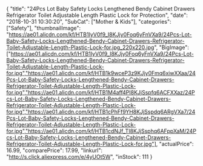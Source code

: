 {
	"title": "24Pcs Lot Baby Safety Locks Lengthened Bendy Cabinet Drawers Refrigerator Toilet Adjustable Length Plastic Lock for Protection",
	"date": "2018-10-31 10:30:20",
	"SubCat": ["Mother & Kids"],
	"categories": ["Safety"],
	"thumbnailImage": "https://ae01.alicdn.com/kf/HTB1IyV0f9_I8KJjy0Foq6yFnVXa9/24Pcs-Lot-Baby-Safety-Locks-Lengthened-Bendy-Cabinet-Drawers-Refrigerator-Toilet-Adjustable-Length-Plastic-Lock-for.jpg_220x220.jpg",
	"BigImage": ["https://ae01.alicdn.com/kf/HTB1IyV0f9_I8KJjy0Foq6yFnVXa9/24Pcs-Lot-Baby-Safety-Locks-Lengthened-Bendy-Cabinet-Drawers-Refrigerator-Toilet-Adjustable-Length-Plastic-Lock-for.jpg","https://ae01.alicdn.com/kf/HTB1k9wceP3z9KJjy0Fmq6xiwXXaa/24Pcs-Lot-Baby-Safety-Locks-Lengthened-Bendy-Cabinet-Drawers-Refrigerator-Toilet-Adjustable-Length-Plastic-Lock-for.jpg","https://ae01.alicdn.com/kf/HTB1M4aff4PI8KJjSspfq6ACFXXaz/24Pcs-Lot-Baby-Safety-Locks-Lengthened-Bendy-Cabinet-Drawers-Refrigerator-Toilet-Adjustable-Length-Plastic-Lock-for.jpg","https://ae01.alicdn.com/kf/HTB1cPhFf9YH8KJjSspdq6ARgVXa7/24Pcs-Lot-Baby-Safety-Locks-Lengthened-Bendy-Cabinet-Drawers-Refrigerator-Toilet-Adjustable-Length-Plastic-Lock-for.jpg","https://ae01.alicdn.com/kf/HTB1cdNJf_TI8KJjSsphq6AFppXaM/24Pcs-Lot-Baby-Safety-Locks-Lengthened-Bendy-Cabinet-Drawers-Refrigerator-Toilet-Adjustable-Length-Plastic-Lock-for.jpg"],
	"actualPrice": 16.99,
	"comparePrice": 17.99,
	"linkurl": "http://s.click.aliexpress.com/e/4yUOt5W",
	"inStock": 111
}

